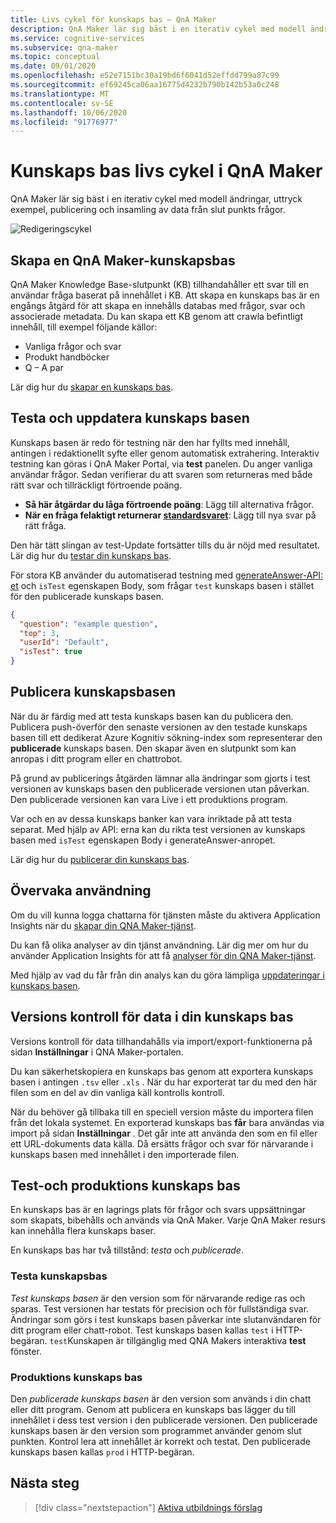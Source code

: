 ```yaml
---
title: Livs cykel för kunskaps bas – QnA Maker
description: QnA Maker lär sig bäst i en iterativ cykel med modell ändringar, uttryck exempel, publicering och insamling av data från slut punkts frågor.
ms.service: cognitive-services
ms.subservice: qna-maker
ms.topic: conceptual
ms.date: 09/01/2020
ms.openlocfilehash: e52e7151bc30a19bd6f6041d52effdd799a87c99
ms.sourcegitcommit: ef69245ca06aa16775d4232b790b142b53a0c248
ms.translationtype: MT
ms.contentlocale: sv-SE
ms.lasthandoff: 10/06/2020
ms.locfileid: "91776977"
---
```

# <a name="knowledge-base-lifecycle-in-qna-maker"></a>Kunskaps bas livs cykel i QnA Maker
QnA Maker lär sig bäst i en iterativ cykel med modell ändringar, uttryck exempel, publicering och insamling av data från slut punkts frågor.

![Redigeringscykel](../media/qnamaker-concepts-lifecycle/kb-lifecycle.png)

## <a name="creating-a-qna-maker-knowledge-base"></a>Skapa en QnA Maker-kunskapsbas
QnA Maker Knowledge Base-slutpunkt (KB) tillhandahåller ett svar till en användar fråga baserat på innehållet i KB. Att skapa en kunskaps bas är en engångs åtgärd för att skapa en innehålls databas med frågor, svar och associerade metadata. Du kan skapa ett KB genom att crawla befintligt innehåll, till exempel följande källor:

- Vanliga frågor och svar
- Produkt handböcker
- Q – A par

Lär dig hur du [skapar en kunskaps bas](../quickstarts/create-publish-knowledge-base.md).

## <a name="testing-and-updating-the-knowledge-base"></a>Testa och uppdatera kunskaps basen

Kunskaps basen är redo för testning när den har fyllts med innehåll, antingen i redaktionellt syfte eller genom automatisk extrahering. Interaktiv testning kan göras i QnA Maker Portal, via **test** panelen. Du anger vanliga användar frågor. Sedan verifierar du att svaren som returneras med både rätt svar och tillräckligt förtroende poäng.


* **Så här åtgärdar du låga förtroende poäng**: Lägg till alternativa frågor.
* **När en fråga felaktigt returnerar [standardsvaret](../How-to/change-default-answer.md)**: Lägg till nya svar på rätt fråga.

Den här tätt slingan av test-Update fortsätter tills du är nöjd med resultatet. Lär dig hur du [testar din kunskaps bas](../How-To/test-knowledge-base.md).

För stora KB använder du automatiserad testning med [generateAnswer-API: et](../how-to/metadata-generateanswer-usage.md#get-answer-predictions-with-the-generateanswer-api) och `isTest` egenskapen Body, som frågar `test` kunskaps basen i stället för den publicerade kunskaps basen.

```json
{
  "question": "example question",
  "top": 3,
  "userId": "Default",
  "isTest": true
}
```

## <a name="publish-the-knowledge-base"></a>Publicera kunskapsbasen
När du är färdig med att testa kunskaps basen kan du publicera den. Publicera push-överför den senaste versionen av den testade kunskaps basen till ett dedikerat Azure Kognitiv sökning-index som representerar den **publicerade** kunskaps basen. Den skapar även en slutpunkt som kan anropas i ditt program eller en chattrobot.

På grund av publicerings åtgärden lämnar alla ändringar som gjorts i test versionen av kunskaps basen den publicerade versionen utan påverkan. Den publicerade versionen kan vara Live i ett produktions program.

Var och en av dessa kunskaps banker kan vara inriktade på att testa separat. Med hjälp av API: erna kan du rikta test versionen av kunskaps basen med `isTest` egenskapen Body i generateAnswer-anropet.

Lär dig hur du [publicerar din kunskaps bas](../Quickstarts/create-publish-knowledge-base.md#publish-the-knowledge-base).

## <a name="monitor-usage"></a>Övervaka användning
Om du vill kunna logga chattarna för tjänsten måste du aktivera Application Insights när du [skapar din QNA Maker-tjänst](../How-To/set-up-qnamaker-service-azure.md).

Du kan få olika analyser av din tjänst användning. Lär dig mer om hur du använder Application Insights för att få [analyser för din QNA Maker-tjänst](../How-To/get-analytics-knowledge-base.md).

Med hjälp av vad du får från din analys kan du göra lämpliga [uppdateringar i kunskaps basen](../How-To/edit-knowledge-base.md).

## <a name="version-control-for-data-in-your-knowledge-base"></a>Versions kontroll för data i din kunskaps bas

Versions kontroll för data tillhandahålls via import/export-funktionerna på sidan **Inställningar** i QNA Maker-portalen.

Du kan säkerhetskopiera en kunskaps bas genom att exportera kunskaps basen i antingen `.tsv` eller `.xls` . När du har exporterat tar du med den här filen som en del av din vanliga käll kontrolls kontroll.

När du behöver gå tillbaka till en speciell version måste du importera filen från det lokala systemet. En exporterad kunskaps bas **får** bara användas via import på sidan **Inställningar** . Det går inte att använda den som en fil eller ett URL-dokuments data källa. Då ersätts frågor och svar för närvarande i kunskaps basen med innehållet i den importerade filen.

## <a name="test-and-production-knowledge-base"></a>Test-och produktions kunskaps bas
En kunskaps bas är en lagrings plats för frågor och svars uppsättningar som skapats, bibehålls och används via QnA Maker. Varje QnA Maker resurs kan innehålla flera kunskaps baser.

En kunskaps bas har två tillstånd: *testa* och *publicerade*.

### <a name="test-knowledge-base"></a>Testa kunskapsbas

*Test kunskaps basen* är den version som för närvarande redige ras och sparas. Test versionen har testats för precision och för fullständiga svar. Ändringar som görs i test kunskaps basen påverkar inte slutanvändaren för ditt program eller chatt-robot. Test kunskaps basen kallas `test` i HTTP-begäran. `test`Kunskapen är tillgänglig med QNA Makers interaktiva **test** fönster.

### <a name="production-knowledge-base"></a>Produktions kunskaps bas

Den *publicerade kunskaps basen* är den version som används i din chatt eller ditt program. Genom att publicera en kunskaps bas lägger du till innehållet i dess test version i den publicerade versionen. Den publicerade kunskaps basen är den version som programmet använder genom slut punkten. Kontrol lera att innehållet är korrekt och testat. Den publicerade kunskaps basen kallas `prod` i HTTP-begäran.


## <a name="next-steps"></a>Nästa steg

> [!div class="nextstepaction"]
> [Aktiva utbildnings förslag](./active-learning-suggestions.md)
